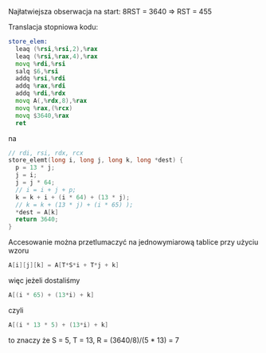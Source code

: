 Najłatwiejsza obserwacja na start: 8RST = 3640 => RST = 455

Translacja stopniowa kodu:

```asm
store_elem:
  leaq (%rsi,%rsi,2),%rax
  leaq (%rsi,%rax,4),%rax
  movq %rdi,%rsi
  salq $6,%rsi
  addq %rsi,%rdi
  addq %rax,%rdi
  addq %rdi,%rdx
  movq A(,%rdx,8),%rax
  movq %rax,(%rcx)
  movq $3640,%rax
  ret
```

na

```C
// rdi, rsi, rdx, rcx
store_elemt(long i, long j, long k, long *dest) {
  p = 13 * j;
  j = i;
  j = j * 64;
  // i = i + j + p;
  k = k + i + (i * 64) + (13 * j);
  // k = k + (13 * j) + (i * 65) );
  *dest = A[k]
  return 3640;
}
```

Accesowanie można przetlumaczyć na jednowymiarową tablice przy użyciu wzoru
```C
A[i][j][k] = A[T*S*i + T*j + k]
```

więc jeżeli dostaliśmy
```C
A[(i * 65) + (13*i) + k]
```

czyli
```C
A[(i * 13 * 5) + (13*i) + k]
```

to znaczy że S = 5, T = 13, R = (3640/8)/(5 * 13) = 7
